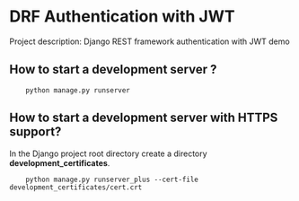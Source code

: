 # DRF Authentication with JWT

Project description: Django REST framework authentication with JWT demo

## How to start a development server ?

```shell
    python manage.py runserver
```

## How to start a development server with HTTPS support?

In the Django project root directory create a directory **development_certificates**.

```shell
    python manage.py runserver_plus --cert-file development_certificates/cert.crt
```
